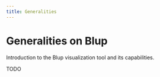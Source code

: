 ```yaml
---
title: Generalities
---
```

# Generalities on Blup

Introduction to the Blup visualization tool and its capabilities.

TODO
